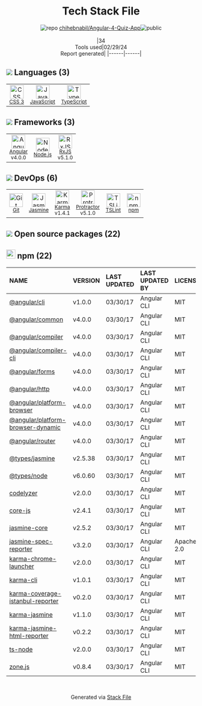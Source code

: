 <!--
&lt;--- Readme.md Snippet without images Start ---&gt;
## Tech Stack
chihebnabil/Angular-4-Quiz-App is built on the following main stack:

- [JavaScript](https://developer.mozilla.org/en-US/docs/Web/JavaScript) – Languages
- [TypeScript](http://www.typescriptlang.org) – Languages
- [Angular](https://angular.io) – Javascript MVC Frameworks
- [Node.js](http://nodejs.org/) – Frameworks (Full Stack)
- [RxJS](http://reactivex.io/rxjs/) – Concurrency Frameworks
- [Jasmine](http://jasmine.github.io/) – Javascript Testing Framework
- [Karma](http://karma-runner.github.io/) – Browser Testing
- [Protractor](http://angular.github.io/protractor) – Javascript Testing Framework
- [TSLint](https://github.com/palantir/tslint) – Code Review

Full tech stack [here](/techstack.md)

&lt;--- Readme.md Snippet without images End ---&gt;

&lt;--- Readme.md Snippet with images Start ---&gt;
## Tech Stack
chihebnabil/Angular-4-Quiz-App is built on the following main stack:

- <img width='25' height='25' src='https://img.stackshare.io/service/1209/javascript.jpeg' alt='JavaScript'/> [JavaScript](https://developer.mozilla.org/en-US/docs/Web/JavaScript) – Languages
- <img width='25' height='25' src='https://img.stackshare.io/service/1612/bynNY5dJ.jpg' alt='TypeScript'/> [TypeScript](http://www.typescriptlang.org) – Languages
- <img width='25' height='25' src='https://img.stackshare.io/service/3745/cb8U-gL6_400x400.jpg' alt='Angular'/> [Angular](https://angular.io) – Javascript MVC Frameworks
- <img width='25' height='25' src='https://img.stackshare.io/service/1011/n1JRsFeB_400x400.png' alt='Node.js'/> [Node.js](http://nodejs.org/) – Frameworks (Full Stack)
- <img width='25' height='25' src='https://img.stackshare.io/service/1796/984368.png' alt='RxJS'/> [RxJS](http://reactivex.io/rxjs/) – Concurrency Frameworks
- <img width='25' height='25' src='https://img.stackshare.io/service/831/7c0b595409af531b9cdeb07f8c513e8b.png' alt='Jasmine'/> [Jasmine](http://jasmine.github.io/) – Javascript Testing Framework
- <img width='25' height='25' src='https://img.stackshare.io/service/1420/TidYGd6a.png' alt='Karma'/> [Karma](http://karma-runner.github.io/) – Browser Testing
- <img width='25' height='25' src='https://img.stackshare.io/service/1754/protractor-logo1.png' alt='Protractor'/> [Protractor](http://angular.github.io/protractor) – Javascript Testing Framework
- <img width='25' height='25' src='https://img.stackshare.io/service/5561/303157.png' alt='TSLint'/> [TSLint](https://github.com/palantir/tslint) – Code Review

Full tech stack [here](/techstack.md)

&lt;--- Readme.md Snippet with images End ---&gt;
-->
<div align="center">

# Tech Stack File
![](https://img.stackshare.io/repo.svg "repo") [chihebnabil/Angular-4-Quiz-App](https://github.com/chihebnabil/Angular-4-Quiz-App)![](https://img.stackshare.io/public_badge.svg "public")
<br/><br/>
|34<br/>Tools used|02/29/24 <br/>Report generated|
|------|------|
</div>

## <img src='https://img.stackshare.io/languages.svg'/> Languages (3)
<table><tr>
  <td align='center'>
  <img width='36' height='36' src='https://img.stackshare.io/service/6727/css.png' alt='CSS 3'>
  <br>
  <sub><a href="https://developer.mozilla.org/en-US/docs/Web/CSS/CSS3">CSS 3</a></sub>
  <br>
  <sub></sub>
</td>

<td align='center'>
  <img width='36' height='36' src='https://img.stackshare.io/service/1209/javascript.jpeg' alt='JavaScript'>
  <br>
  <sub><a href="https://developer.mozilla.org/en-US/docs/Web/JavaScript">JavaScript</a></sub>
  <br>
  <sub></sub>
</td>

<td align='center'>
  <img width='36' height='36' src='https://img.stackshare.io/service/1612/bynNY5dJ.jpg' alt='TypeScript'>
  <br>
  <sub><a href="http://www.typescriptlang.org">TypeScript</a></sub>
  <br>
  <sub></sub>
</td>

</tr>
</table>

## <img src='https://img.stackshare.io/frameworks.svg'/> Frameworks (3)
<table><tr>
  <td align='center'>
  <img width='36' height='36' src='https://img.stackshare.io/service/3745/cb8U-gL6_400x400.jpg' alt='Angular'>
  <br>
  <sub><a href="https://angular.io">Angular</a></sub>
  <br>
  <sub>v4.0.0</sub>
</td>

<td align='center'>
  <img width='36' height='36' src='https://img.stackshare.io/service/1011/n1JRsFeB_400x400.png' alt='Node.js'>
  <br>
  <sub><a href="http://nodejs.org/">Node.js</a></sub>
  <br>
  <sub></sub>
</td>

<td align='center'>
  <img width='36' height='36' src='https://img.stackshare.io/service/1796/984368.png' alt='RxJS'>
  <br>
  <sub><a href="http://reactivex.io/rxjs/">RxJS</a></sub>
  <br>
  <sub>v5.1.0</sub>
</td>

</tr>
</table>

## <img src='https://img.stackshare.io/devops.svg'/> DevOps (6)
<table><tr>
  <td align='center'>
  <img width='36' height='36' src='https://img.stackshare.io/service/1046/git.png' alt='Git'>
  <br>
  <sub><a href="http://git-scm.com/">Git</a></sub>
  <br>
  <sub></sub>
</td>

<td align='center'>
  <img width='36' height='36' src='https://img.stackshare.io/service/831/7c0b595409af531b9cdeb07f8c513e8b.png' alt='Jasmine'>
  <br>
  <sub><a href="http://jasmine.github.io/">Jasmine</a></sub>
  <br>
  <sub></sub>
</td>

<td align='center'>
  <img width='36' height='36' src='https://img.stackshare.io/service/1420/TidYGd6a.png' alt='Karma'>
  <br>
  <sub><a href="http://karma-runner.github.io/">Karma</a></sub>
  <br>
  <sub>v1.4.1</sub>
</td>

<td align='center'>
  <img width='36' height='36' src='https://img.stackshare.io/service/1754/protractor-logo1.png' alt='Protractor'>
  <br>
  <sub><a href="http://angular.github.io/protractor">Protractor</a></sub>
  <br>
  <sub>v5.1.0</sub>
</td>

<td align='center'>
  <img width='36' height='36' src='https://img.stackshare.io/service/5561/303157.png' alt='TSLint'>
  <br>
  <sub><a href="https://github.com/palantir/tslint">TSLint</a></sub>
  <br>
  <sub></sub>
</td>

<td align='center'>
  <img width='36' height='36' src='https://img.stackshare.io/service/1120/lejvzrnlpb308aftn31u.png' alt='npm'>
  <br>
  <sub><a href="https://www.npmjs.com/">npm</a></sub>
  <br>
  <sub></sub>
</td>

</tr>
</table>


## <img src='https://img.stackshare.io/group.svg' /> Open source packages (22)</h2>

## <img width='24' height='24' src='https://img.stackshare.io/service/1120/lejvzrnlpb308aftn31u.png'/> npm (22)

|NAME|VERSION|LAST UPDATED|LAST UPDATED BY|LICENSE|VULNERABILITIES|
|:------|:------|:------|:------|:------|:------|
|[@angular/cli](https://www.npmjs.com/@angular/cli)|v1.0.0|03/30/17|Angular CLI |MIT|N/A|
|[@angular/common](https://www.npmjs.com/@angular/common)|v4.0.0|03/30/17|Angular CLI |MIT|N/A|
|[@angular/compiler](https://www.npmjs.com/@angular/compiler)|v4.0.0|03/30/17|Angular CLI |MIT|N/A|
|[@angular/compiler-cli](https://www.npmjs.com/@angular/compiler-cli)|v4.0.0|03/30/17|Angular CLI |MIT|N/A|
|[@angular/forms](https://www.npmjs.com/@angular/forms)|v4.0.0|03/30/17|Angular CLI |MIT|N/A|
|[@angular/http](https://www.npmjs.com/@angular/http)|v4.0.0|03/30/17|Angular CLI |MIT|N/A|
|[@angular/platform-browser](https://www.npmjs.com/@angular/platform-browser)|v4.0.0|03/30/17|Angular CLI |MIT|N/A|
|[@angular/platform-browser-dynamic](https://www.npmjs.com/@angular/platform-browser-dynamic)|v4.0.0|03/30/17|Angular CLI |MIT|N/A|
|[@angular/router](https://www.npmjs.com/@angular/router)|v4.0.0|03/30/17|Angular CLI |MIT|N/A|
|[@types/jasmine](https://www.npmjs.com/@types/jasmine)|v2.5.38|03/30/17|Angular CLI |MIT|N/A|
|[@types/node](https://www.npmjs.com/@types/node)|v6.0.60|03/30/17|Angular CLI |MIT|N/A|
|[codelyzer](https://www.npmjs.com/codelyzer)|v2.0.0|03/30/17|Angular CLI |MIT|N/A|
|[core-js](https://www.npmjs.com/core-js)|v2.4.1|03/30/17|Angular CLI |MIT|N/A|
|[jasmine-core](https://www.npmjs.com/jasmine-core)|v2.5.2|03/30/17|Angular CLI |MIT|N/A|
|[jasmine-spec-reporter](https://www.npmjs.com/jasmine-spec-reporter)|v3.2.0|03/30/17|Angular CLI |Apache-2.0|N/A|
|[karma-chrome-launcher](https://www.npmjs.com/karma-chrome-launcher)|v2.0.0|03/30/17|Angular CLI |MIT|N/A|
|[karma-cli](https://www.npmjs.com/karma-cli)|v1.0.1|03/30/17|Angular CLI |MIT|N/A|
|[karma-coverage-istanbul-reporter](https://www.npmjs.com/karma-coverage-istanbul-reporter)|v0.2.0|03/30/17|Angular CLI |MIT|N/A|
|[karma-jasmine](https://www.npmjs.com/karma-jasmine)|v1.1.0|03/30/17|Angular CLI |MIT|N/A|
|[karma-jasmine-html-reporter](https://www.npmjs.com/karma-jasmine-html-reporter)|v0.2.2|03/30/17|Angular CLI |MIT|N/A|
|[ts-node](https://www.npmjs.com/ts-node)|v2.0.0|03/30/17|Angular CLI |MIT|N/A|
|[zone.js](https://www.npmjs.com/zone.js)|v0.8.4|03/30/17|Angular CLI |MIT|N/A|

<br/>
<div align='center'>

Generated via [Stack File](https://github.com/marketplace/stack-file)
